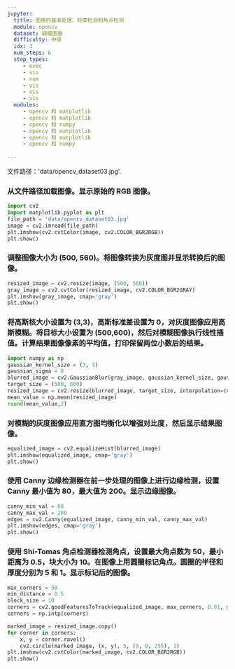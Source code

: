 ```yaml
---
jupyter:
  title: 图像的基本处理、轮廓检测和角点检测
  module: opencv
  dataset: 蝴蝶图像
  difficulty: 中级
  idx: 3
  num_steps: 6
  step_types:
     - exec
     - vis
     - num
     - vis
     - vis
     - vis
  modules: 
     - opencv 和 matplotlib
     - opencv 和 matplotlib
     - opencv 和 numpy
     - opencv 和 matplotlib
     - opencv 和 matplotlib
     - opencv 和 numpy
   
---
```


文件路径：'data/opencv_dataset03.jpg'. 
### 从文件路径加载图像。显示原始的 RGB 图像。
```python
import cv2
import matplotlib.pyplot as plt
file_path = 'data/opencv_dataset03.jpg'
image = cv2.imread(file_path)
plt.imshow(cv2.cvtColor(image, cv2.COLOR_BGR2RGB))
plt.show()
```

### 调整图像大小为 (500, 560)。将图像转换为灰度图并显示转换后的图像。
```python
resized_image = cv2.resize(image, (500, 560))
gray_image = cv2.cvtColor(resized_image, cv2.COLOR_BGR2GRAY)
plt.imshow(gray_image, cmap='gray')
plt.show()
```

### 将高斯核大小设置为 (3,3)，高斯标准差设置为 0，对灰度图像应用高斯模糊。将目标大小设置为 (500,600)，然后对模糊图像执行线性插值。计算结果图像像素的平均值，打印保留两位小数后的结果。
```python
import numpy as np
gaussian_kernel_size = (3, 3)
gaussian_sigma = 0
blurred_image = cv2.GaussianBlur(gray_image, gaussian_kernel_size, gaussian_sigma)
target_size = (500, 600)
resized_image = cv2.resize(blurred_image, target_size, interpolation=cv2.INTER_LINEAR)
mean_value = np.mean(resized_image)
round(mean_value,2)
```

### 对模糊的灰度图像应用直方图均衡化以增强对比度，然后显示结果图像。
```python
equalized_image = cv2.equalizeHist(blurred_image)
plt.imshow(equalized_image, cmap='gray')
plt.show()
```

### 使用 Canny 边缘检测器在前一步处理的图像上进行边缘检测，设置 Canny 最小值为 80，最大值为 200。显示边缘图像。
```python
canny_min_val = 80
canny_max_val = 200
edges = cv2.Canny(equalized_image, canny_min_val, canny_max_val)
plt.imshow(edges, cmap='gray')
plt.show()
```

### 使用 Shi-Tomas 角点检测器检测角点，设置最大角点数为 50，最小距离为 0.5，块大小为 10。在图像上用圆圈标记角点。圆圈的半径和厚度分别为 5 和 1。显示标记后的图像。
```python
max_corners = 50
min_distance = 0.5
block_size = 10
corners = cv2.goodFeaturesToTrack(equalized_image, max_corners, 0.01, min_distance, blockSize=block_size)
corners = np.intp(corners)

marked_image = resized_image.copy()
for corner in corners:
    x, y = corner.ravel()
    cv2.circle(marked_image, (x, y), 5, (0, 0, 255), 1)  
plt.imshow(cv2.cvtColor(marked_image, cv2.COLOR_BGR2RGB))
plt.show()
```

